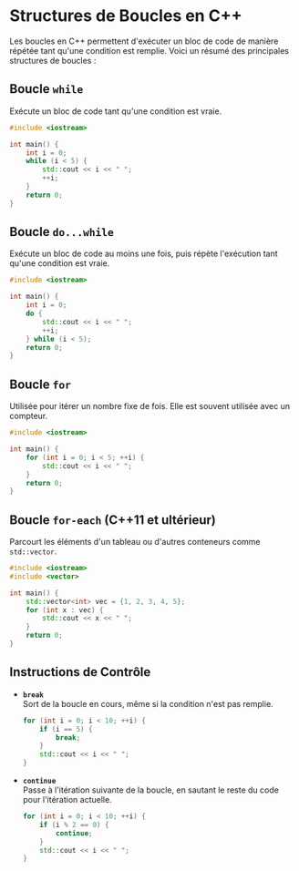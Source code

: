# Structures de Boucles en C++

Les boucles en C++ permettent d'exécuter un bloc de code de manière répétée tant qu'une condition est remplie. Voici un résumé des principales structures de boucles :

## Boucle `while`

Exécute un bloc de code tant qu'une condition est vraie.
```cpp
#include <iostream>

int main() {
    int i = 0;
    while (i < 5) {
        std::cout << i << " ";
        ++i;
    }
    return 0;
}
```

## Boucle `do...while`

Exécute un bloc de code au moins une fois, puis répète l'exécution tant qu'une condition est vraie.
```cpp
#include <iostream>

int main() {
    int i = 0;
    do {
        std::cout << i << " ";
        ++i;
    } while (i < 5);
    return 0;
}
```

## Boucle `for`

Utilisée pour itérer un nombre fixe de fois. Elle est souvent utilisée avec un compteur.
```cpp
#include <iostream>

int main() {
    for (int i = 0; i < 5; ++i) {
        std::cout << i << " ";
    }
    return 0;
}
```

## Boucle `for-each` (C++11 et ultérieur)

Parcourt les éléments d'un tableau ou d'autres conteneurs comme `std::vector`.
```cpp
#include <iostream>
#include <vector>

int main() {
    std::vector<int> vec = {1, 2, 3, 4, 5};
    for (int x : vec) {
        std::cout << x << " ";
    }
    return 0;
}
```

## Instructions de Contrôle

- **`break`**  
  Sort de la boucle en cours, même si la condition n'est pas remplie.
  ```cpp
  for (int i = 0; i < 10; ++i) {
      if (i == 5) {
          break;
      }
      std::cout << i << " ";
  }
  ```

- **`continue`**  
  Passe à l'itération suivante de la boucle, en sautant le reste du code pour l'itération actuelle.
  ```cpp
  for (int i = 0; i < 10; ++i) {
      if (i % 2 == 0) {
          continue;
      }
      std::cout << i << " ";
  }
  ```
```